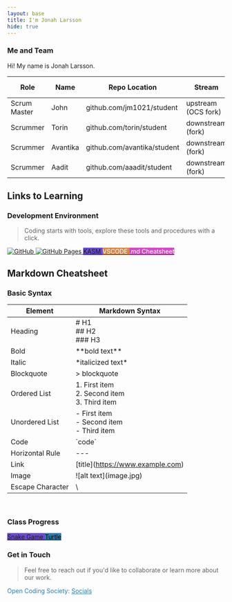 ```yaml
---
layout: base
title: I'm Jonah Larsson
hide: true
---
```


### Me and Team

Hi! My name is Jonah Larsson.

| Role         | Name     | Repo Location                       | Stream                | Repo Name |
|--------------|----------|-------------------------------------|-----------------------|-----------|
| Scrum Master | John     | github.com/jm1021/student           | upstream (OCS fork)   | student   |
| Scrummer     | Torin    | github.com/torin/student            | downstream (fork)     | student   |
| Scrummer     | Avantika | github.com/avantika/student         | downstream (fork)     | student   |
| Scrummer     | Aadit    | github.com/aaadit/student           | downstream (fork)     | student   |


## Links to Learning

### Development Environment

> Coding starts with tools, explore these tools and procedures with a click.

<a href="https://github.com/Open-Coding-Society/student">
    <img src="https://img.shields.io/badge/GitHub-181717?logo=github&logoColor=white" alt="GitHub">
</a>
<a href="https://open-coding-society.github.io/student">
    <img src="https://img.shields.io/badge/GitHub%20Pages-327FC7?logo=github&logoColor=white" alt="GitHub Pages">
</a>
<a href="https://kasm.opencodingsociety.com/" class="button small" style="background-color: #6b4bd3ff">
    KASM
</a>
<a href="https://vscode.dev/" class="button small" style="background-color: #d38a4bff">
    <span style="color: #FFFFFF">VSCODE</span>
</a>
<a href="https://www.markdownguide.org/cheat-sheet/" class="button small" style="background-color: #d34bc1ff">
    <span style="color: #ffffffff">.md Cheatsheet</span>
</a>

## Markdown Cheatsheet
### Basic Syntax

| Element      | Markdown Syntax |
|--------------|----------|
| Heading | # H1 <br/> ## H2 <br/> ### H3  |
| Bold     | \*\*bold text** |
| Italic     | \*italicized text*	|
| Blockquote  | > blockquote |
| Ordered List | 1. First item <br/> 2. Second item <br/> 3. Third item |
| Unordered List     | - First item <br/> - Second item <br/> - Third item    |
| Code     | \`code` |
| Horizontal Rule     | \-\-\- |
| Link     | \[title](https://www.example.com) |
| Image     | \![alt text]\(image.jpg) |
| Escape Character | \ |

<br>


### Class Progress

<a href="{{site.baseurl}}/snake" class="button small" style="background-color: #6b4bd3ff">
    Snake Game
</a>
<a href="{{site.baseurl}}/turtle" class="button small" style="background-color: #2A7DB1">
    <span style="color: #000000">Turtle</span>
</a>

<br>

<!-- Contact Section -->
### Get in Touch

> Feel free to reach out if you'd like to collaborate or learn more about our work.

<p style="color: #2A7DB1;">Open Coding Society: <a href="https://opencodingsociety.com" style="color: #2A7DB1; text-decoration: underline;">Socials</a></p>
